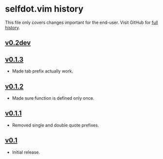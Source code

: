 selfdot.vim history
===================

This file only covers changes important for the end-user.  Visit GitHub
for [full history][].

  [full history]: http://github.com/narfdotpl/selfdot.vim/commits/master


[v0.2dev][]
-----------


[v0.1.3][]
----------

 - Made tab prefix actually work.


[v0.1.2][]
----------

 - Made sure function is defined only once.


[v0.1.1][]
----------

 - Removed single and double quote prefixes.


[v0.1][]
--------

 - Initial release.


  [v0.2dev]: http://github.com/narfdotpl/selfdot.vim/compare/v0.1.3...master
  [v0.1.3]: http://github.com/narfdotpl/selfdot.vim/compare/v0.1.2...v0.1.3
  [v0.1.2]: http://github.com/narfdotpl/selfdot.vim/compare/v0.1.1...v0.1.2
  [v0.1.1]: http://github.com/narfdotpl/selfdot.vim/compare/v0.1.0...v0.1.1
  [v0.1]: http://github.com/narfdotpl/selfdot.vim/compare/ba14ca7...v0.1.0
